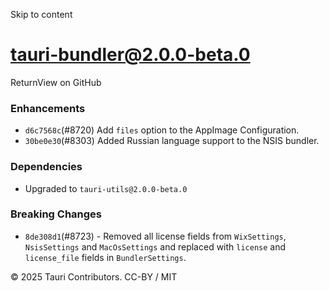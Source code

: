 Skip to content
# tauri-bundler@2.0.0-beta.0
ReturnView on GitHub
### Enhancements
  * `d6c7568c`(#8720) Add `files` option to the AppImage Configuration.
  * `30be0e30`(#8303) Added Russian language support to the NSIS bundler.


### Dependencies
  * Upgraded to `tauri-utils@2.0.0-beta.0`


### Breaking Changes
  * `8de308d1`(#8723) - Removed all license fields from `WixSettings`, `NsisSettings` and `MacOsSettings` and replaced with `license` and `license_file` fields in `BundlerSettings`.


© 2025 Tauri Contributors. CC-BY / MIT
